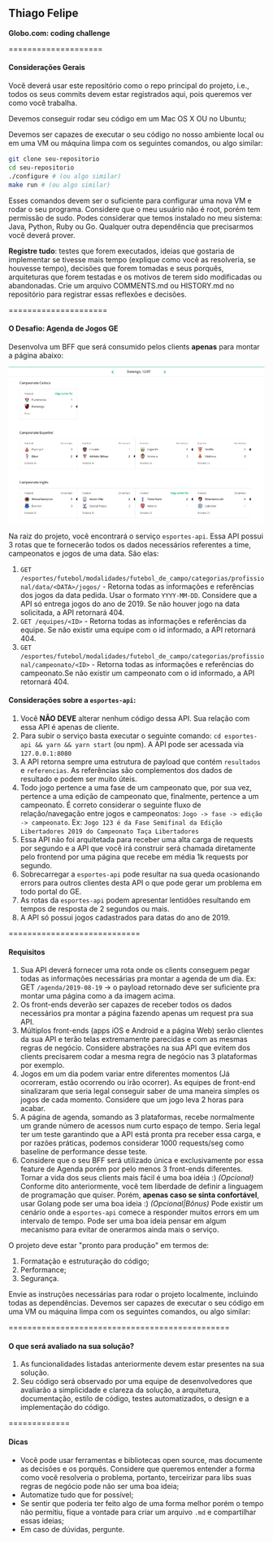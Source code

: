 ## Thiago Felipe

**Globo.com: coding challenge**

====================

#### Considerações Gerais

Você deverá usar este repositório como o repo principal do projeto, i.e., todos os seus commits devem estar registrados aqui, pois queremos ver como você trabalha.

Devemos conseguir rodar seu código em um Mac OS X OU no Ubuntu;

Devemos ser capazes de executar o seu código no nosso ambiente local ou em uma VM ou máquina limpa com os seguintes comandos, ou algo similar:

```bash
git clone seu-repositorio
cd seu-repositorio
./configure # (ou algo similar)
make run # (ou algo similar)
```

Esses comandos devem ser o suficiente para configurar uma nova VM e rodar o seu programa. Considere que o meu usuário não é root, porém tem permissão de sudo. Podes considerar que temos instalado no meu sistema: Java, Python, Ruby ou Go. Qualquer outra dependência que precisarmos você deverá prover.

**Registre tudo**: testes que forem executados, ideias que gostaria de implementar se tivesse mais tempo (explique como você as resolveria, se houvesse tempo), decisões que forem tomadas e seus porquês, arquiteturas que forem testadas e os motivos de terem sido modificadas ou abandonadas. Crie um arquivo COMMENTS.md ou HISTORY.md no repositório para registrar essas reflexões e decisões.

=====================
#### O Desafio: Agenda de Jogos GE

Desenvolva um BFF que será consumido pelos clients **apenas** para montar a página abaixo:

![Agenda GE](agenda-tela.png?raw=true)

Na raiz do projeto, você encontrará o serviço `esportes-api`. Essa API possui 3 rotas que te fornecerão todos os dados necessários referentes a time, campeonatos e jogos de uma data. São elas:
1. `GET /esportes/futebol/modalidades/futebol_de_campo/categorias/profissional/data/<DATA>/jogos/` - Retorna todas as informações e referências dos jogos da data pedida. Usar o formato `YYYY-MM-DD`. Considere que a API só entrega jogos do ano de 2019. Se não houver jogo na data solicitada, a API retornará 404.
2. `GET /equipes/<ID>` - Retorna todas as informações e referências da equipe. Se não existir uma equipe com o id informado, a API retornará 404.
3. `GET /esportes/futebol/modalidades/futebol_de_campo/categorias/profissional/campeonato/<ID>` - Retorna todas as informações e referências do campeonato.Se não existir um campeonato com o id informado, a API retornará 404.

#### Considerações sobre a `esportes-api`:
1. Você **NÃO DEVE** alterar nenhum código dessa API. Sua relação com essa API é apenas de cliente.
2. Para subir o serviço basta executar o seguinte comando:
`cd esportes-api && yarn && yarn start` (ou npm).
A API pode ser acessada via `127.0.0.1:8080`
3. A API retorna sempre uma estrutura de payload que contém `resultados` e `referencias`. As referências são complementos dos dados de resultado e podem ser muito úteis.
4. Todo jogo pertence a uma fase de um campeonato que, por sua vez, pertence a uma edição de campeonato que, finalmente, pertence a um campeonato. É correto considerar o seguinte fluxo de relação/navegação entre jogos e campeonatos:
`Jogo -> fase -> edição -> campeonato`.
Ex: `Jogo 123 é da Fase Semifinal da Edição Libertadores 2019 do Campeonato Taça Libertadores`
5. Essa API não foi arquitetada para receber uma alta carga de requests por segundo e a API que você irá construir será chamada diretamente pelo frontend por uma página que recebe em média 1k requests por segundo.
6. Sobrecarregar a `esportes-api` pode resultar na sua queda ocasionando errors para outros clientes desta API o que pode gerar um problema em todo portal do GE.
7. As rotas da `esportes-api` podem apresentar lentidões resultando em tempos de resposta de 2 segundos ou mais.
8. A API só possui jogos cadastrados para datas do ano de 2019.


============================
#### Requisitos
1. Sua API deverá fornecer uma rota onde os clients conseguem pegar todas as informações necessárias pra montar a agenda de um dia.
Ex: GET `/agenda/2019-08-19` -> o payload retornado deve ser suficiente pra montar uma página como a da imagem acima.
2. Os front-ends deverão ser capazes de receber todos os dados necessários pra montar a página fazendo apenas um request pra sua API.
3. Múltiplos front-ends (apps iOS e Android e a página Web) serão clientes da sua API e terão telas extremamente parecidas e com as mesmas regras de negócio. Considere abstrações na sua API que evitem dos clients precisarem codar a mesma regra de negócio nas 3 plataformas por exemplo.
4. Jogos em um dia podem variar entre diferentes momentos (Já ocorreram, estão ocorrendo ou irão ocorrer). As equipes de front-end sinalizaram que seria legal conseguir saber de uma maneira simples os jogos de cada momento. Considere que um jogo leva 2 horas para acabar. 
5. A página de agenda, somando as 3 plataformas, recebe normalmente um grande número de acessos num curto espaço de tempo. Seria legal ter um teste garantindo que a API está pronta pra receber essa carga, e por razões práticas, podemos considerar 1000 requests/seg como baseline de performance desse teste.  
6. Considere que o seu BFF será utilizado única e exclusivamente por essa feature de Agenda porém por pelo menos 3 front-ends diferentes. Tornar a vida dos seus clients mais fácil é uma boa idéia :)
_*(Opcional)*_ Conforme dito anteriormente, você tem liberdade de definir a linguagem de programação que quiser. Porém, **apenas caso se sinta confortável**, usar Golang pode ser uma boa ideia :)
_*(Opcional|Bônus)*_ Pode existir um cenário onde a `esportes-api` comece a responder muitos errors em um intervalo de tempo. Pode ser uma boa ideia pensar em algum mecanismo para evitar de onerarmos ainda mais o serviço.

O projeto deve estar "pronto para produção" em termos de:

1. Formatação e estruturação do código;
2. Performance;
3. Segurança.

Envie as instruções necessárias para rodar o projeto localmente, incluindo todas as dependências. Devemos ser capazes de executar o seu código em uma VM ou máquina limpa com os seguintes comandos, ou algo similar:

===============================================
#### O que será avaliado na sua solução?

1. As funcionalidades listadas anteriormente devem estar presentes na sua solução.
2. Seu código será observado por uma equipe de desenvolvedores que avaliarão a simplicidade e clareza da solução, a arquitetura, documentação, estilo de código, testes automatizados, o design e a implementação do código.

=============
#### Dicas

- Você pode usar ferramentas e bibliotecas open source, mas documente as decisões e os porquês. Considere que queremos entender a forma como você resolveria o problema, portanto, terceirizar para libs suas regras de negócio pode não ser uma boa ideia;
- Automatize tudo que for possível;
- Se sentir que poderia ter feito algo de uma forma melhor porém o tempo não permitiu, fique a vontade para criar um arquivo `.md` e compartilhar essas ideias;
- Em caso de dúvidas, pergunte.
